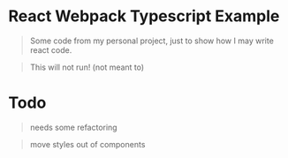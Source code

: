 # React Webpack Typescript Example
> Some code from my personal project, just to show how I may write react code.

> This will not run! (not meant to)

# Todo
> needs some refactoring

> move styles out of components
